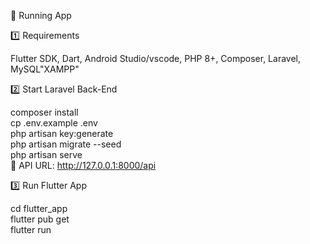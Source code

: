 🚀 Running App

1️⃣ Requirements

Flutter SDK, Dart, Android Studio/vscode, PHP 8+, Composer, Laravel, MySQL"XAMPP"

2️⃣ Start Laravel Back-End

composer install  
cp .env.example .env  
php artisan key:generate  
php artisan migrate --seed  
php artisan serve  
🔹 API URL: http://127.0.0.1:8000/api

3️⃣ Run Flutter App

cd flutter_app  
flutter pub get  
flutter run  
